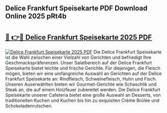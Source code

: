 ## Delice Frankfurt Speisekarte PDF Download Online 2025 pRt4b

# <h2><a href="http://gc9wm8.nevu.top/?p=Delice+Frankfurt+Speisekarte">🔗 👉🔴 Delice Frankfurt Speisekarte 2025 PDF</a></h2>

[![Delice Frankfurt Speisekarte 2025 PDF](https://i.imgur.com/dBaPXMq.png)](http://gc9wm8.nevu.top/?p=Delice+Frankfurt+Speisekarte)
Die Delice Frankfurt Speisekarte ist die Wahl zwischen einer Vielzahl von Gerichten und befriedigt Ihre Geschmackspräferenzen. Unser Salatbereich auf der Delice Frankfurt Speisekarte bietet leichte und frische Gerichte. Für diejenigen, die Fleisch mögen, bieten wir eine umfangreiche Auswahl an Gerichten auf der Delice Frankfurt Speisekarte an: Rindfleisch, Schweinefleisch, Huhn und Fisch. Unseren Auserwählten bieten wir Gourmet-Gerichte wie Schaschlik und Steak an, die auf einem Holzfeuer zubereitet werden. Die Delice Frankfurt Speisekarte unserer Cafeteria bietet eine große Auswahl an Desserts, von traditionellen Kuchen und Kuchen bis hin zu exquisiten Crème Brûlée und Schokoladenrutschen.
